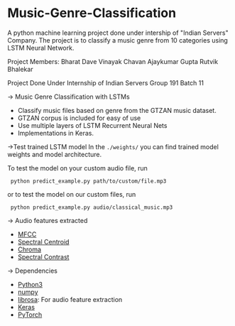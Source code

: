 # Music-Genre-Classification
A python machine learning project done under intership of "Indian Servers" Company.
The project is to classify a music genre from 10 categories using LSTM Neural Network.

Project Members:
Bharat Dave
Vinayak Chavan
Ajaykumar Gupta
Rutvik Bhalekar

Project Done Under Internship of Indian Servers Group 191 Batch 11


-> Music Genre Classification with LSTMs
   
 * Classify music files based on genre from the GTZAN music dataset.
 * GTZAN corpus is included for easy of use
 * Use multiple layers of LSTM Recurrent Neural Nets
 * Implementations in Keras.

->Test trained LSTM model
 In the `./weights/` you can find trained model weights and model architecture.

 To test the model on your custom audio file, run

     python predict_example.py path/to/custom/file.mp3
 or to test the model on our custom files, run

     python predict_example.py audio/classical_music.mp3

-> Audio features extracted
 * [MFCC](https://en.wikipedia.org/wiki/Mel-frequency_cepstrum)
 * [Spectral Centroid](https://en.wikipedia.org/wiki/Spectral_centroid)
 * [Chroma](http://labrosa.ee.columbia.edu/matlab/chroma-ansyn/)
 * [Spectral Contrast](http://ieeexplore.ieee.org/document/1035731/)

-> Dependencies
 * [Python3](https://www.anaconda.com/distribution/#download-section)
 * [numpy](https://numpy.org)
 * [librosa](https://librosa.github.io/librosa):  For audio feature extraction
 * [Keras](https://keras.io)
 * [PyTorch](http://pytorch.org)
    

